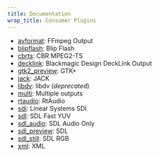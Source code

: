 ```yaml
---
title: Documentation
wrap_title: Consumer Plugins
---
```

* [avformat](../ConsumerAvformat/): FFmpeg Output
* [blipflash](../ConsumerBlipflash/): Blip Flash
* [cbrts](../ConsumerCbrts/): CBR MPEG2-TS
* [decklink](../ConsumerDecklink/): Blackmagic Design DeckLink Output
* [gtk2_preview](../ConsumerGtk2_preview/): GTK+
* [jack](../ConsumerJack/): JACK
* [libdv](../ConsumerLibdv/): libdv (*deprecated*)
* [multi](../ConsumerMulti/): Multiple outputs
* [rtaudio](../ConsumerRtaudio/): RtAudio
* [sdi](../ConsumerSdi/): Linear Systems SDI
* [sdl](../ConsumerSdl/): SDL Fast YUV
* [sdl_audio](../ConsumerSdl_audio/): SDL Audio Only
* [sdl_preview](../ConsumerSdl_preview/): SDL
* [sdl_still](../ConsumerSdl_still/): SDL RGB
* [xml](../ConsumerXml/): XML
